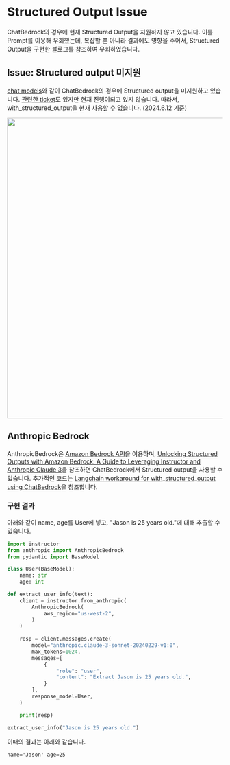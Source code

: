 # Structured Output Issue

ChatBedrock의 경우에 현재 Structured Output을 지원하지 않고 있습니다. 이를 Prompt를 이용해 우회했는데, 복잡할 뿐 아니라 결과에도 영향을 주어서, Structured Output을 구현한 블로그를 참조하여 우회하였습니다.

## Issue: Structured output 미지원

[chat models](https://python.langchain.com/v0.2/docs/integrations/chat/)와 같이 ChatBedrock의 경우에 Structured output을 미지원하고 있습니다. [관련한 ticket](https://github.com/langchain-ai/langchain/discussions/22701)도 있지만 현재 진행이되고 있지 않습니다. 따라서, with_structured_output을 현재 사용할 수 없습니다. (2024.6.12 기준)

<img src="https://github.com/kyopark2014/adoptive-agent/assets/52392004/cac50362-93a8-40a3-a516-69aecc4f3611" width="700">



## Anthropic Bedrock

AnthropicBedrock은 [Amazon Bedrock API](https://docs.anthropic.com/en/api/claude-on-amazon-bedrock)을 이용하며, [Unlocking Structured Outputs with Amazon Bedrock: A Guide to Leveraging Instructor and Anthropic Claude 3](https://medium.com/@dminhk/unlocking-structured-outputs-with-amazon-bedrock-a-guide-to-leveraging-instructor-and-anthropic-abb76e4f6b20)을 참조하면 ChatBedrock에서 Structured output을 사용할 수 있습니다. 추가적인 코드는 [Langchain workaround for with_structured_output using ChatBedrock](https://stackoverflow.com/questions/78472764/langchain-workaround-for-with-structured-output-using-chatbedrock)을 참조합니다. 

### 구현 결과

아래와 같이 name, age를 User에 넣고, "Jason is 25 years old."에 대해 추출할 수 있습니다.

```python
import instructor
from anthropic import AnthropicBedrock
from pydantic import BaseModel

class User(BaseModel):
    name: str
    age: int

def extract_user_info(text):    
    client = instructor.from_anthropic(
        AnthropicBedrock(
            aws_region="us-west-2",
        )
    )
    
    resp = client.messages.create(
        model="anthropic.claude-3-sonnet-20240229-v1:0",
        max_tokens=1024,
        messages=[
            {
                "role": "user",
                "content": "Extract Jason is 25 years old.",
            }
        ],
        response_model=User,
    )

    print(resp)

extract_user_info("Jason is 25 years old.")
```

이때의 결과는 아래와 같습니다.

```text
name='Jason' age=25
```

